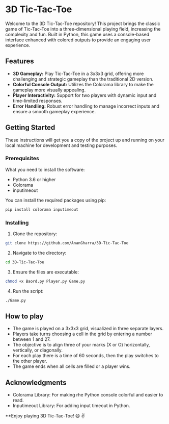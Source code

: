# 3D Tic-Tac-Toe

Welcome to the 3D Tic-Tac-Toe repository! This project brings the classic game of Tic-Tac-Toe into a three-dimensional playing field, increasing the complexity and fun. Built in Python, this game uses a console-based interface enhanced with colored outputs to provide an engaging user experience.

## Features

- **3D Gameplay:** Play Tic-Tac-Toe in a 3x3x3 grid, offering more challenging and strategic gameplay than the traditional 2D version.
- **Colorful Console Output:** Utilizes the Colorama library to make the gameplay more visually appealing.
- **Player Interactivity:** Support for two players with dynamic input and time-limited responses.
- **Error Handling:** Robust error handling to manage incorrect inputs and ensure a smooth gameplay experience.

## Getting Started

These instructions will get you a copy of the project up and running on your local machine for development and testing purposes.

### Prerequisites

What you need to install the software:

- Python 3.6 or higher
- Colorama
- inputimeout

You can install the required packages using pip:

```bash
pip install colorama inputimeout
```

### Installing

1. Clone the repository:

```bash
git clone https://github.com/AnanGharra/3D-Tic-Tac-Toe
```

2. Navigate to the directory:

```bash
cd 3D-Tic-Tac-Toe
```

3. Ensure the files are executable:

```bash
chmod +x Baord.py Player.py Game.py
```

4. Run the script:

```bash
./Game.py
```


## How to play

- The game is played on a 3x3x3 grid, visualized in three separate layers.
- Players take turns choosing a cell in the grid by entering a number between 1 and 27.
- The objective is to align three of your marks (X or O) horizontally, vertically, or diagonally.
- For each play there is a time of 60 seconds, then the play switches to the other player.
- The game ends when all cells are filled or a player wins.


## Acknowledgments

- Colorama Library: For making rhe Python console colorful and easier to read.
- Inputimeout Library: For adding input timeout in Python.


**Enjoy playing 3D Tic-Tac-Toe! :smile: :v:
